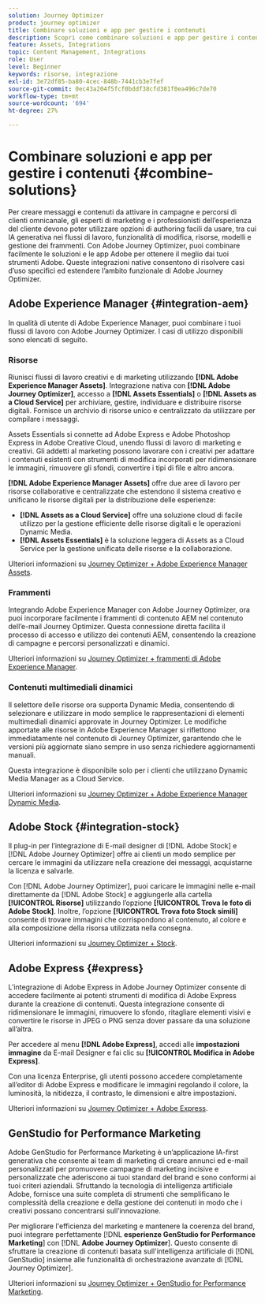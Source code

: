 ```yaml
---
solution: Journey Optimizer
product: journey optimizer
title: Combinare soluzioni e app per gestire i contenuti
description: Scopri come combinare soluzioni e app per gestire i contenuti
feature: Assets, Integrations
topic: Content Management, Integrations
role: User
level: Beginner
keywords: risorse, integrazione
exl-id: 3e72df85-ba80-4cec-848b-7441cb3e7fef
source-git-commit: 0ec43a204f5fcf0bddf38cfd381f0ea496c7de70
workflow-type: tm+mt
source-wordcount: '694'
ht-degree: 27%

---
```


# Combinare soluzioni e app per gestire i contenuti {#combine-solutions}

Per creare messaggi e contenuti da attivare in campagne e percorsi di clienti omnicanale, gli esperti di marketing e i professionisti dell’esperienza del cliente devono poter utilizzare opzioni di authoring facili da usare, tra cui IA generativa nei flussi di lavoro, funzionalità di modifica, risorse, modelli e gestione dei frammenti.  Con Adobe Journey Optimizer, puoi combinare facilmente le soluzioni e le app Adobe per ottenere il meglio dai tuoi strumenti Adobe. Queste integrazioni native consentono di risolvere casi d’uso specifici ed estendere l’ambito funzionale di Adobe Journey Optimizer.

## Adobe Experience Manager {#integration-aem}

In qualità di utente di Adobe Experience Manager, puoi combinare i tuoi flussi di lavoro con Adobe Journey Optimizer. I casi di utilizzo disponibili sono elencati di seguito.

### Risorse

Riunisci flussi di lavoro creativi e di marketing utilizzando **[!DNL Adobe Experience Manager Assets]**. Integrazione nativa con **[!DNL Adobe Journey Optimizer]**, accesso a **[!DNL Assets Essentials]** o **[!DNL Assets as a Cloud Service]** per archiviare, gestire, individuare e distribuire risorse digitali. Fornisce un archivio di risorse unico e centralizzato da utilizzare per compilare i messaggi.

Assets Essentials si connette ad Adobe Express e Adobe Photoshop Express in Adobe Creative Cloud, unendo flussi di lavoro di marketing e creativi. Gli addetti al marketing possono lavorare con i creativi per adattare i contenuti esistenti con strumenti di modifica incorporati per ridimensionare le immagini, rimuovere gli sfondi, convertire i tipi di file e altro ancora.

**[!DNL Adobe Experience Manager Assets]** offre due aree di lavoro per risorse collaborative e centralizzate che estendono il sistema creativo e unificano le risorse digitali per la distribuzione delle esperienze:

* **[!DNL Assets as a Cloud Service]** offre una soluzione cloud di facile utilizzo per la gestione efficiente delle risorse digitali e le operazioni Dynamic Media.
* **[!DNL Assets Essentials]** è la soluzione leggera di Assets as a Cloud Service per la gestione unificata delle risorse e la collaborazione.

Ulteriori informazioni su [Journey Optimizer + Adobe Experience Manager Assets](../integrations/assets.md).

<!--
### Templates

With Adobe Journey Optimizer, you can create custom-tailored messages through Adobe Experience Manager sites. Start by designing your templates using Adobe Experience Manager's content sources, then send them to Adobe Journey Optimizer. Once shared, these templates can be accessed in Adobe Journey Optimizer's Email Designer, simplifying the process of crafting and sending messages to your desired audience.

Learn more about [Journey Optimizer + Adobe Experience Manager templates](../integrations/aem-templates.md).-->

### Frammenti

Integrando Adobe Experience Manager con Adobe Journey Optimizer, ora puoi incorporare facilmente i frammenti di contenuto AEM nel contenuto dell’e-mail Journey Optimizer. Questa connessione diretta facilita il processo di accesso e utilizzo dei contenuti AEM, consentendo la creazione di campagne e percorsi personalizzati e dinamici.

Ulteriori informazioni su [Journey Optimizer + frammenti di Adobe Experience Manager](../integrations/aem-fragments.md).

### Contenuti multimediali dinamici

Il selettore delle risorse ora supporta Dynamic Media, consentendo di selezionare e utilizzare in modo semplice le rappresentazioni di elementi multimediali dinamici approvate in Journey Optimizer. Le modifiche apportate alle risorse in Adobe Experience Manager si riflettono immediatamente nel contenuto di Journey Optimizer, garantendo che le versioni più aggiornate siano sempre in uso senza richiedere aggiornamenti manuali.

Questa integrazione è disponibile solo per i clienti che utilizzano Dynamic Media Manager as a Cloud Service.

Ulteriori informazioni su [Journey Optimizer + Adobe Experience Manager Dynamic Media](../integrations/aem-dynamic.md).


## Adobe Stock {#integration-stock}

Il plug-in per l’integrazione di E-mail designer di [!DNL Adobe Stock] e [!DNL Adobe Journey Optimizer] offre ai clienti un modo semplice per cercare le immagini da utilizzare nella creazione dei messaggi, acquistarne la licenza e salvarle.

Con [!DNL Adobe Journey Optimizer], puoi caricare le immagini nelle e-mail direttamente da [!DNL Adobe Stock] e aggiungerle alla cartella **[!UICONTROL Risorse]** utilizzando l’opzione **[!UICONTROL Trova le foto di Adobe Stock]**. Inoltre, l’opzione **[!UICONTROL Trova foto Stock simili]** consente di trovare immagini che corrispondono al contenuto, al colore e alla composizione della risorsa utilizzata nella consegna.

Ulteriori informazioni su [Journey Optimizer + Stock](../integrations/stock.md).

## Adobe Express {#express}

L’integrazione di Adobe Express in Adobe Journey Optimizer consente di accedere facilmente ai potenti strumenti di modifica di Adobe Express durante la creazione di contenuti. Questa integrazione consente di ridimensionare le immagini, rimuovere lo sfondo, ritagliare elementi visivi e convertire le risorse in JPEG o PNG senza dover passare da una soluzione all’altra.

Per accedere al menu **[!DNL Adobe Express]**, accedi alle **impostazioni immagine** da E-mail Designer e fai clic su **[!UICONTROL Modifica in Adobe Express]**.

Con una licenza Enterprise, gli utenti possono accedere completamente all’editor di Adobe Express e modificare le immagini regolando il colore, la luminosità, la nitidezza, il contrasto, le dimensioni e altre impostazioni.

Ulteriori informazioni su [Journey Optimizer + Adobe Express](../integrations/express.md).

## GenStudio for Performance Marketing

Adobe GenStudio for Performance Marketing è un’applicazione IA-first generativa che consente ai team di marketing di creare annunci ed e-mail personalizzati per promuovere campagne di marketing incisive e personalizzate che aderiscono ai tuoi standard del brand e sono conformi ai tuoi criteri aziendali. Sfruttando la tecnologia di intelligenza artificiale Adobe, fornisce una suite completa di strumenti che semplificano le complessità della creazione e della gestione dei contenuti in modo che i creativi possano concentrarsi sull’innovazione.

Per migliorare l&#39;efficienza del marketing e mantenere la coerenza del brand, puoi integrare perfettamente [!DNL **esperienze GenStudio for Performance Marketing**] con [!DNL **Adobe Journey Optimizer**]. Questo consente di sfruttare la creazione di contenuti basata sull&#39;intelligenza artificiale di [!DNL GenStudio] insieme alle funzionalità di orchestrazione avanzate di [!DNL Journey Optimizer].

Ulteriori informazioni su [Journey Optimizer + GenStudio for Performance Marketing](../integrations/genstudio.md).
